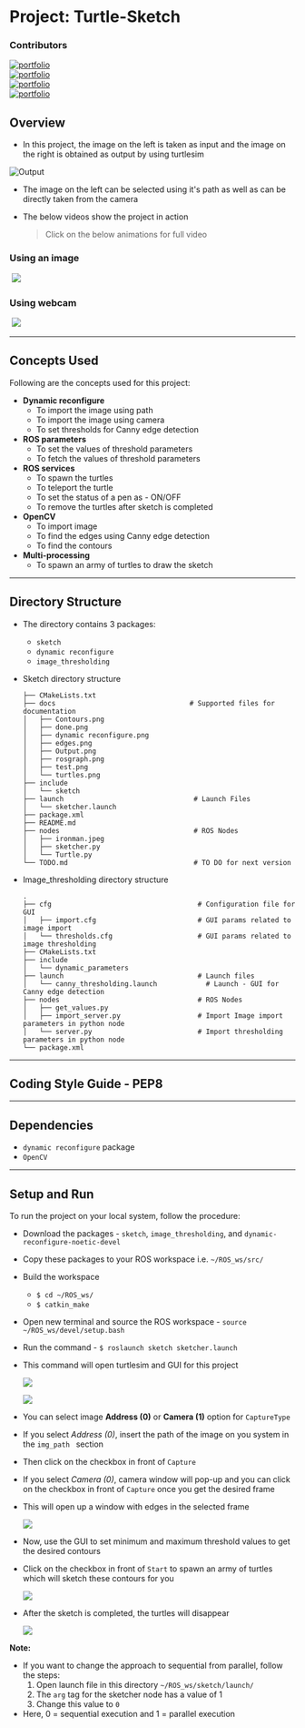 # Project: Turtle-Sketch

### Contributors
[![portfolio](https://img.shields.io/badge/Koganti_Sri_Sai_Harshith-072F5F?style=for-the-badge)](https://github.com/kssh18)<br>
[![portfolio](https://img.shields.io/badge/Likhit_Kalla-E23?style=for-the-badge)](https://github.com/likhitkalla)<br>
[![portfolio](https://img.shields.io/badge/Yashwanth_Kiran-1e90ff?style=for-the-badge)](https://github.com/iyashk)<br>
[![portfolio](https://img.shields.io/badge/Sandeep_Neemkar-000?style=for-the-badge)](https://github.com/neemkarsandeep24)<br>

## Overview

- In this project, the image on the left is taken as input and the image on the right is obtained as output by using turtlesim

![Output](./sketch/docs/Output.png)



- The image on the left can be selected using it's path as well as can be directly taken from the camera

- The below videos show the project in action

  > Click on the below animations for full video

### Using an image

​                                                                     [![](./sketch/docs/video.gif)](https://youtu.be/bBs16HXfasw)

### Using webcam 

​                                                                     [![](./sketch/docs/cam.gif)](https://youtu.be/nKCuhRvWfk4)



---



## Concepts Used

Following are the concepts used for this project:

- **Dynamic reconfigure**
  - To import  the image using path
  - To import the image using camera
  - To set thresholds for Canny edge detection 
- **ROS parameters** 
  - To set the values of threshold parameters
  - To fetch the  values of threshold parameters
- **ROS services** 
  - To spawn the turtles
  - To teleport the turtle
  - To set the status of a pen as - ON/OFF
  - To remove the turtles after sketch is completed
- **OpenCV**
  - To import image
  - To find the edges using Canny edge detection
  - To find the contours
- **Multi-processing** 
  - To spawn an army of turtles to draw the sketch



---



## Directory Structure

- The directory contains 3 packages:
  - `sketch`
  - `dynamic reconfigure`
  - `image_thresholding`

- Sketch directory structure

  ```
  ├── CMakeLists.txt
  ├── docs                                 # Supported files for documentation
  │   ├── Contours.png
  │   ├── done.png
  │   ├── dynamic reconfigure.png
  │   ├── edges.png
  │   ├── Output.png
  │   ├── rosgraph.png
  │   ├── test.png
  │   └── turtles.png
  ├── include
  │   └── sketch
  ├── launch                                # Launch Files
  │   └── sketcher.launch
  ├── package.xml
  ├── README.md
  ├── nodes                                 # ROS Nodes
  │   ├── ironman.jpeg
  │   ├── sketcher.py
  │   └── Turtle.py
  └── TODO.md                               # TO DO for next version
  ```

- Image_thresholding directory structure

  ```
  .
  ├── cfg                                    # Configuration file for GUI
  │   ├── import.cfg                         # GUI params related to image import
  │   └── thresholds.cfg                     # GUI params related to image thresholding
  ├── CMakeLists.txt
  ├── include
  │   └── dynamic_parameters
  ├── launch                                 # Launch files 
  │   └── canny_thresholding.launch            # Launch - GUI for Canny edge detection
  ├── nodes                                  # ROS Nodes
  │   ├── get_values.py
  │   ├── import_server.py                   # Import Image import parameters in python node
  │   └── server.py                          # Import thresholding parameters in python node
  └── package.xml
  ```



---



## Coding Style Guide - PEP8



---



## Dependencies

- `dynamic reconfigure` package
- `OpenCV`



---



## Setup and Run

To run the project on your local system, follow the procedure:

- Download the packages - `sketch`, `image_thresholding`, and `dynamic-reconfigure-noetic-devel`
- Copy these packages to your ROS workspace i.e. `~/ROS_ws/src/`
- Build the workspace
  - `$ cd ~/ROS_ws/` 
  - `$ catkin_make`

- Open new terminal and source the ROS workspace - `source ~/ROS_ws/devel/setup.bash`

- Run the command - `$ roslaunch sketch sketcher.launch`

- This command will open turtlesim and GUI for this project

  ![](./sketch/docs/test.png)

  ![](./sketch/docs/dynamic_reconfigure.png)



- You can select image **Address (0)** or **Camera (1)** option for `CaptureType`
- If you select *Address (0)*, insert the path of the image on you system in the `img_path ` section
- Then click on the checkbox in front of `Capture`

- If you select *Camera (0)*, camera window will pop-up and you can click on the checkbox in front of `Capture` once you get the desired frame

- This  will open up a window with edges in the selected frame

  ![](./sketch/docs/edges.png)

  

- Now, use the GUI to set minimum and maximum threshold values to get the desired contours

- Click on the checkbox in front of `Start` to spawn an army of turtles which will sketch these contours for you

  ![](./sketch/docs/turtles.png)

- After the sketch is completed, the turtles will disappear

  ![](./sketch/docs/done.png)



**Note:**

- If you want to change the approach to sequential from parallel, follow the steps:
  1. Open launch file in this directory `~/ROS_ws/sketch/launch/`
  2. The `arg` tag for the sketcher node has a value of 1
  3. Change this value to `0`
- Here, 0 = sequential execution and 1 = parallel execution
